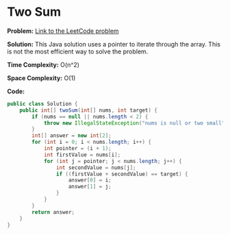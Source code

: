# Two Sum

**Problem:** [Link to the LeetCode problem](https://leetcode.com/problems/two-sum/)

**Solution:** This Java solution uses a pointer to iterate through the array. This is not the most efficient way to
solve the problem.

**Time Complexity:** O(n^2)

**Space Complexity:** O(1)

**Code:**

```java
public class Solution {
    public int[] twoSum(int[] nums, int target) {
        if (nums == null || nums.length < 2) {
            throw new IllegalStateException("nums is null or two small");
        }
        int[] answer = new int[2];
        for (int i = 0; i < nums.length; i++) {
            int pointer = (i + 1);
            int firstValue = nums[i];
            for (int j = pointer; j < nums.length; j++) {
                int secondValue = nums[j];
                if ((firstValue + secondValue) == target) {
                    answer[0] = i;
                    answer[1] = j;
                }
            }
        }
        return answer;
    }
}